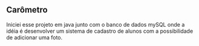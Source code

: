 ## Carômetro
Iniciei esse projeto em java junto com o banco de dados mySQL onde a idéia é desenvolver um sistema de cadastro de alunos com a possibilidade de adicionar uma foto.
